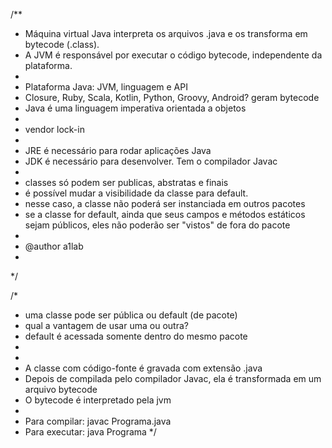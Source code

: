 /**
 * Máquina virtual Java interpreta os arquivos .java e os transforma em bytecode (.class).
 * A JVM é responsável por executar o código bytecode, independente da plataforma.
 * 
 * Plataforma Java: JVM, linguagem e API
 * Closure, Ruby, Scala, Kotlin, Python, Groovy, Android? geram bytecode
 * Java é uma linguagem imperativa orientada a objetos
 * 
 * vendor lock-in
 * 
 * JRE é necessário para rodar aplicações Java
 * JDK é necessário para desenvolver. Tem o compilador Javac
 * 
 * classes só podem ser publicas, abstratas e finais
 * é possível mudar a visibilidade da classe para default.
 * nesse caso, a classe não poderá ser instanciada em outros pacotes
 * se a classe for default, ainda que seus campos e métodos estáticos sejam públicos, eles não poderão ser "vistos" de fora do pacote
 * 
 * @author a1lab
 *
 */



/*
 * uma classe pode ser pública ou default (de pacote)
 * qual a vantagem de usar uma ou outra?
 * default é acessada somente dentro do mesmo pacote
 * 
 * 
 * A classe com código-fonte é gravada com extensão .java
 * Depois de compilada pelo compilador Javac, ela é transformada em um arquivo bytecode
 * O bytecode é interpretado pela jvm
 * 
 * Para compilar: javac Programa.java
 * Para executar: java Programa
 */
 
